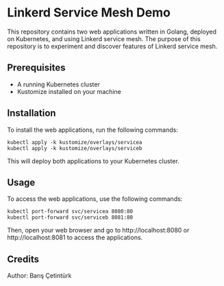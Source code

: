 # Linkerd Service Mesh Demo
This repository contains two web applications written in Golang, deployed on Kubernetes, and using Linkerd service mesh. The purpose of this repository is to experiment and discover features of Linkerd service mesh.

## Prerequisites
- A running Kubernetes cluster
- Kustomize installed on your machine

## Installation
To install the web applications, run the following commands:

```
kubectl apply -k kustomize/overlays/servicea
kubectl apply -k kustomize/overlays/serviceb
```
This will deploy both applications to your Kubernetes cluster.

## Usage
To access the web applications, use the following commands:

```
kubectl port-forward svc/servicea 8080:80
kubectl port-forward svc/serviceb 8081:80
```
Then, open your web browser and go to http://localhost:8080 or http://localhost:8081 to access the applications.

## Credits
Author: Barış Çetintürk